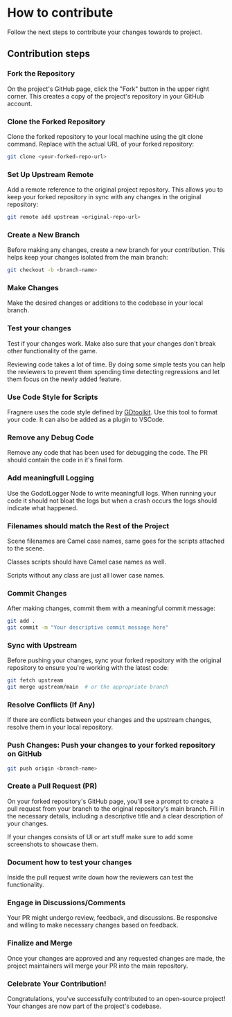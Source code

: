 # How to contribute
Follow the next steps to contribute your changes towards to project.

## Contribution steps

### Fork the Repository

On the project's GitHub page, click the "Fork" button in the upper right corner. This creates a copy of the project's repository in your GitHub account.

### Clone the Forked Repository

Clone the forked repository to your local machine using the git clone command. Replace <your-forked-repo-url> with the actual URL of your forked repository:

```bash
git clone <your-forked-repo-url>
```

### Set Up Upstream Remote

Add a remote reference to the original project repository. This allows you to keep your forked repository in sync with any changes in the original repository:

```bash
git remote add upstream <original-repo-url>
```

### Create a New Branch

Before making any changes, create a new branch for your contribution. This helps keep your changes isolated from the main branch:

```bash
git checkout -b <branch-name>
```

### Make Changes

Make the desired changes or additions to the codebase in your local branch.

### Test your changes

Test if your changes work. Make also sure that your changes don't break other functionality of the game.

Reviewing code takes a lot of time. By doing some simple tests you can help the reviewers to prevent them spending time detecting regressions and let them focus on the newly added feature.


### Use Code Style for Scripts

Fragnere uses the code style defined by [GDtoolkit](https://pypi.org/project/gdtoolkit/). Use this tool to format your code. It can also be added as a plugin to VSCode.

### Remove any Debug Code

Remove any code that has been used for debugging the code. The PR should contain the code in it's final form.

### Add meaningfull Logging

Use the GodotLogger Node to write meaningfull logs. When running your code it should not bloat the logs but when a crash occurs the logs should indicate what happened.

### Filenames should match the Rest of the Project

Scene filenames are Camel case names, same goes for the scripts attached to the scene.

Classes scripts should have Camel case names as well.

Scripts without any class are just all lower case names.

### Commit Changes

After making changes, commit them with a meaningful commit message:

```bash
git add .
git commit -m "Your descriptive commit message here"
```

### Sync with Upstream

Before pushing your changes, sync your forked repository with the original repository to ensure you're working with the latest code:

```bash
git fetch upstream
git merge upstream/main  # or the appropriate branch
```

### Resolve Conflicts (If Any)

If there are conflicts between your changes and the upstream changes, resolve them in your local repository.

### Push Changes: Push your changes to your forked repository on GitHub

```bash
git push origin <branch-name>
```

### Create a Pull Request (PR)

On your forked repository's GitHub page, you'll see a prompt to create a pull request from your branch to the original repository's main branch. Fill in the necessary details, including a descriptive title and a clear description of your changes.

If your changes consists of UI or art stuff make sure to add some screenshots to showcase them.

### Document how to test your changes

Inside the pull request write down how the reviewers can test the functionality.

### Engage in Discussions/Comments

Your PR might undergo review, feedback, and discussions. Be responsive and willing to make necessary changes based on feedback.

### Finalize and Merge

Once your changes are approved and any requested changes are made, the project maintainers will merge your PR into the main repository.

### Celebrate Your Contribution!

Congratulations, you've successfully contributed to an open-source project! Your changes are now part of the project's codebase.

